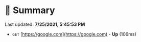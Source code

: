 # 📖 Summary
Last updated: **7/25/2021, 5:45:53 PM**

- `GET` [https://google.com](https://google.com) - **Up** (106ms)
